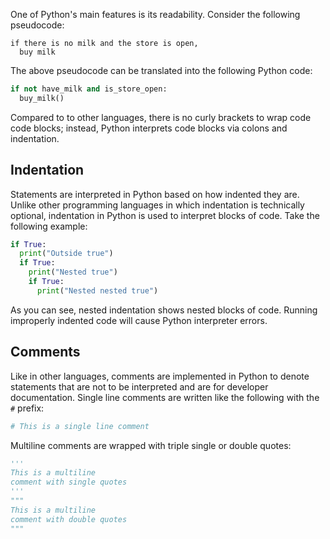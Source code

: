 One of Python's main features is its readability. Consider the following pseudocode:

```{r, eval = FALSE}
if there is no milk and the store is open,
  buy milk
```
The above pseudocode can be translated into the following Python code:
```python
if not have_milk and is_store_open:
  buy_milk()
```

Compared to to other languages, there is no curly brackets to wrap code code blocks; instead, Python interprets code blocks via colons and indentation.
## Indentation
Statements are interpreted in Python based on how indented they are. Unlike other programming languages in which indentation is technically optional, indentation in Python is used to interpret blocks of code. Take the following example:
```python
if True:
  print("Outside true")
  if True:
    print("Nested true")
    if True:
      print("Nested nested true")
```
As you can see, nested indentation shows nested blocks of code. Running improperly indented code will cause Python interpreter errors.


## Comments
Like in other languages, comments are implemented in Python to denote statements that are not to be interpreted and are for developer documentation. Single line comments are written like the following with the `#` prefix:
```python
# This is a single line comment
```
Multiline comments are wrapped with triple single or double quotes:
```python
'''
This is a multiline
comment with single quotes
'''
"""
This is a multiline
comment with double quotes
"""
```

